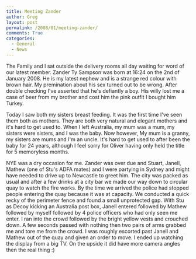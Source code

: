 ```yaml
---
title: Meeting Zander
author: Greg
layout: post
permalink: /2008/01/meeting-zander/
comments: True
categories:
  - General
  - News
---
```

The Family and I sat outside the delivery rooms all day waiting for word of our latest member. Zander Ty Sampson was born at 16:24 on the 2nd of January 2008. He is my latest nephew and is a strange red colour with brown hair. My premination about his sex turned out to be wrong. After double checking I've asserted that he's defiantly a boy. His willy lost me a case of beer from my brother and cost him the pink outfit I bought him Turkey. 

Today I saw both my sisters breast feeding. It was the first time I've seen them both as mothers. They are both very natural and elegant mothers and it's hard to get used to. When I left Australia, my mum was a mum, my sisters were sisters, and I was the baby. Now however, My mum is a granny, my sisters are mums and I'm an uncle. It's hard to get used to after been the baby for 24 years, although I feel sorry for Oliver having only held the title for 5 memoryless months.

NYE was a dry occasion for me. Zander was over due and Stuart, Janell, Mathew (one of Stu's ADFA mates) and I were partying in Sydney and might have needed to drive up to Newcastle to greet him. The city was packed as usual and after a few drinks at a city bar we made our way down to circular quay to watch the fire works. By the time we arrived the police had stopped people entering the quay because it was at capacity. We conducted a quick recky of the perimeter fence and found a small unprotected gap. With Stu as Decoy kicking an Australia post box, Janell entered followed by Mathew followed by myself followed by 4 police officers who had only seen me enter. I ran into the crowd followed by the bright yellow vests and crouched down. A few seconds passed with nothing then two pairs of arms grabbed me and tore me from the crowd. I was roughly escorted past Janell and Mathew out of the quay and given an order to move. I ended up watching the display from a big TV. On the upside it did have more camera angles then the real thing :)